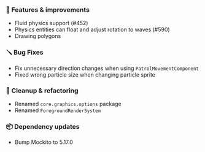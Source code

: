 ### 🚀 Features & improvements

- Fluid physics support (#452)
- Physics entities can float and adjust rotation to waves (#590)
- Drawing polygons

### 🪛 Bug Fixes

- Fix unnecessary direction changes when using `PatrolMovementComponent`
- Fixed wrong particle size when changing particle sprite

### 🧽 Cleanup & refactoring

- Renamed `core.graphics.options` package
- Renamed `ForegroundRenderSystem`

### 📦 Dependency updates

- Bump Mockito to 5.17.0